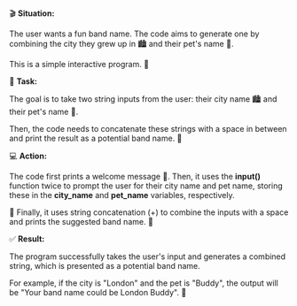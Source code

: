 🎬 **Situation:**

The user wants a fun band name. The code aims to generate one by combining the city they grew up in 🏙️ and their pet's name 🐾. 

This is a simple interactive program. 🤔


🎯 **Task:**

The goal is to take two string inputs from the user: their city name 🏙️ and their pet's name 🐾. 

Then, the code needs to concatenate these strings with a space in between and print the result as a potential band name. 🎸


💻 **Action:**

The code first prints a welcome message 👋. Then, it uses the **input()** function twice to prompt the user for their city name and pet name, 
storing these in the **city_name** and **pet_name** variables, respectively. 

💾 Finally, it uses string concatenation (+) to combine the inputs with a space and prints the suggested band name. 🎤


✅ **Result:**

The program successfully takes the user's input and generates a combined string, which is presented as a potential band name. 

For example, if the city is "London" and the pet is "Buddy", the output will be "Your band name could be London Buddy". 🎉
